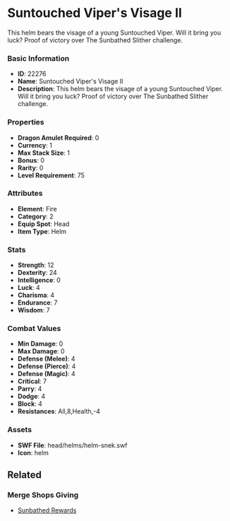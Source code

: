 # Suntouched Viper's Visage II

This helm bears the visage of a young Suntouched Viper. Will it bring you luck? Proof of victory over The Sunbathed Slither challenge.

### Basic Information

- **ID**: 22276
- **Name**: Suntouched Viper&#039;s Visage II
- **Description**: This helm bears the visage of a young Suntouched Viper. Will it bring you luck? Proof of victory over The Sunbathed Slither challenge.

### Properties

- **Dragon Amulet Required**: 0
- **Currency**: 1
- **Max Stack Size**: 1
- **Bonus**: 0
- **Rarity**: 0
- **Level Requirement**: 75

### Attributes

- **Element**: Fire
- **Category**: 2
- **Equip Spot**: Head
- **Item Type**: Helm

### Stats

- **Strength**: 12
- **Dexterity**: 24
- **Intelligence**: 0
- **Luck**: 4
- **Charisma**: 4
- **Endurance**: 7
- **Wisdom**: 7

### Combat Values

- **Min Damage**: 0
- **Max Damage**: 0
- **Defense (Melee)**: 4
- **Defense (Pierce)**: 4
- **Defense (Magic)**: 4
- **Critical**: 7
- **Parry**: 4
- **Dodge**: 4
- **Block**: 4
- **Resistances**: All,8,Health,-4

### Assets

- **SWF File**: head/helms/helm-snek.swf
- **Icon**: helm

## Related

### Merge Shops Giving

- [Sunbathed Rewards](../merge-shops/436-sunbathed-rewards.md)

